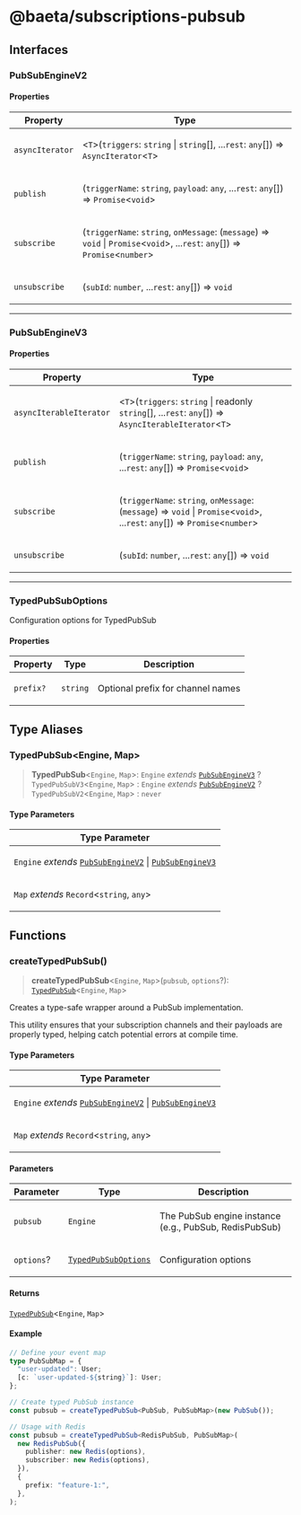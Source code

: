 # @baeta/subscriptions-pubsub

## Interfaces

### PubSubEngineV2

#### Properties

<table>
<thead>
<tr>
<th>Property</th>
<th>Type</th>
</tr>
</thead>
<tbody>
<tr>
<td>

<a id="asynciterator"></a> `asyncIterator`

</td>
<td>

\<`T`\>(`triggers`: `string` \| `string`[], ...`rest`: `any`[]) => `AsyncIterator`\<`T`\>

</td>
</tr>
<tr>
<td>

<a id="publish"></a> `publish`

</td>
<td>

(`triggerName`: `string`, `payload`: `any`, ...`rest`: `any`[]) => `Promise`\<`void`\>

</td>
</tr>
<tr>
<td>

<a id="subscribe"></a> `subscribe`

</td>
<td>

(`triggerName`: `string`, `onMessage`: (`message`) => `void` \| `Promise`\<`void`\>, ...`rest`: `any`[]) => `Promise`\<`number`\>

</td>
</tr>
<tr>
<td>

<a id="unsubscribe"></a> `unsubscribe`

</td>
<td>

(`subId`: `number`, ...`rest`: `any`[]) => `void`

</td>
</tr>
</tbody>
</table>

---

### PubSubEngineV3

#### Properties

<table>
<thead>
<tr>
<th>Property</th>
<th>Type</th>
</tr>
</thead>
<tbody>
<tr>
<td>

<a id="asynciterableiterator"></a> `asyncIterableIterator`

</td>
<td>

\<`T`\>(`triggers`: `string` \| readonly `string`[], ...`rest`: `any`[]) => `AsyncIterableIterator`\<`T`\>

</td>
</tr>
<tr>
<td>

<a id="publish-1"></a> `publish`

</td>
<td>

(`triggerName`: `string`, `payload`: `any`, ...`rest`: `any`[]) => `Promise`\<`void`\>

</td>
</tr>
<tr>
<td>

<a id="subscribe-1"></a> `subscribe`

</td>
<td>

(`triggerName`: `string`, `onMessage`: (`message`) => `void` \| `Promise`\<`void`\>, ...`rest`: `any`[]) => `Promise`\<`number`\>

</td>
</tr>
<tr>
<td>

<a id="unsubscribe-1"></a> `unsubscribe`

</td>
<td>

(`subId`: `number`, ...`rest`: `any`[]) => `void`

</td>
</tr>
</tbody>
</table>

---

### TypedPubSubOptions

Configuration options for TypedPubSub

#### Properties

<table>
<thead>
<tr>
<th>Property</th>
<th>Type</th>
<th>Description</th>
</tr>
</thead>
<tbody>
<tr>
<td>

<a id="prefix"></a> `prefix?`

</td>
<td>

`string`

</td>
<td>

Optional prefix for channel names

</td>
</tr>
</tbody>
</table>

## Type Aliases

### TypedPubSub\<Engine, Map\>

> **TypedPubSub**\<`Engine`, `Map`\>: `Engine` _extends_ [`PubSubEngineV3`](index.md#pubsubenginev3) ? `TypedPubSubV3`\<`Engine`, `Map`\> : `Engine` _extends_ [`PubSubEngineV2`](index.md#pubsubenginev2) ? `TypedPubSubV2`\<`Engine`, `Map`\> : `never`

#### Type Parameters

<table>
<thead>
<tr>
<th>Type Parameter</th>
</tr>
</thead>
<tbody>
<tr>
<td>

`Engine` _extends_ [`PubSubEngineV2`](index.md#pubsubenginev2) \| [`PubSubEngineV3`](index.md#pubsubenginev3)

</td>
</tr>
<tr>
<td>

`Map` _extends_ `Record`\<`string`, `any`\>

</td>
</tr>
</tbody>
</table>

## Functions

### createTypedPubSub()

> **createTypedPubSub**\<`Engine`, `Map`\>(`pubsub`, `options`?): [`TypedPubSub`](index.md#typedpubsubengine-map)\<`Engine`, `Map`\>

Creates a type-safe wrapper around a PubSub implementation.

This utility ensures that your subscription channels and their payloads
are properly typed, helping catch potential errors at compile time.

#### Type Parameters

<table>
<thead>
<tr>
<th>Type Parameter</th>
</tr>
</thead>
<tbody>
<tr>
<td>

`Engine` _extends_ [`PubSubEngineV2`](index.md#pubsubenginev2) \| [`PubSubEngineV3`](index.md#pubsubenginev3)

</td>
</tr>
<tr>
<td>

`Map` _extends_ `Record`\<`string`, `any`\>

</td>
</tr>
</tbody>
</table>

#### Parameters

<table>
<thead>
<tr>
<th>Parameter</th>
<th>Type</th>
<th>Description</th>
</tr>
</thead>
<tbody>
<tr>
<td>

`pubsub`

</td>
<td>

`Engine`

</td>
<td>

The PubSub engine instance (e.g., PubSub, RedisPubSub)

</td>
</tr>
<tr>
<td>

`options`?

</td>
<td>

[`TypedPubSubOptions`](index.md#typedpubsuboptions)

</td>
<td>

Configuration options

</td>
</tr>
</tbody>
</table>

#### Returns

[`TypedPubSub`](index.md#typedpubsubengine-map)\<`Engine`, `Map`\>

#### Example

```typescript
// Define your event map
type PubSubMap = {
  "user-updated": User;
  [c: `user-updated-${string}`]: User;
};

// Create typed PubSub instance
const pubsub = createTypedPubSub<PubSub, PubSubMap>(new PubSub());

// Usage with Redis
const pubsub = createTypedPubSub<RedisPubSub, PubSubMap>(
  new RedisPubSub({
    publisher: new Redis(options),
    subscriber: new Redis(options),
  }),
  {
    prefix: "feature-1:",
  },
);
```
